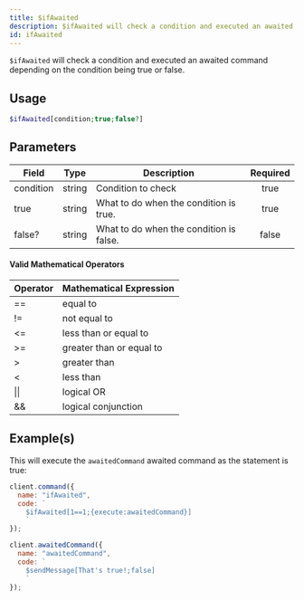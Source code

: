 ```yaml
---
title: $ifAwaited
description: $ifAwaited will check a condition and executed an awaited command depending on the condition being true or false.
id: ifAwaited
---
```


`$ifAwaited` will check a condition and executed an awaited command depending on the condition being true or false.

## Usage

```php
$ifAwaited[condition;true;false?]
```

## Parameters

| Field     | Type   | Description                             | Required |
| --------- | ------ | --------------------------------------- | :------: |
| condition | string | Condition to check                      |   true   |
| true      | string | What to do when the condition is true.  |   true   |
| false?    | string | What to do when the condition is false. |  false   |

#### Valid Mathematical Operators

| Operator | Mathematical Expression  |
| -------- | ------------------------ |
| ==       | equal to                 |
| !=       | not equal to             |
| <=       | less than or equal to    |
| \>=      | greater than or equal to |
| \>       | greater than             |
| <        | less than                |
| \|\|     | logical OR               |
| &&       | logical conjunction      |

## Example(s)

This will execute the `awaitedCommand` awaited command as the statement is true:

```javascript
client.command({
  name: "ifAwaited",
  code: `
    $ifAwaited[1==1;{execute:awaitedCommand}]
    `
});

client.awaitedCommand({
  name: "awaitedCommand",
  code: `
    $sendMessage[That's true!;false]
    `
});
```

